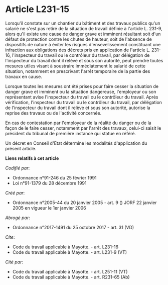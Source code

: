 # Article L231-15

Lorsqu'il constate sur un chantier du bâtiment et des travaux publics qu'un salarié ne s'est pas retiré de la situation de
travail définie à l'article L. 231-9, alors qu'il existe une cause de danger grave et imminent résultant soit d'un défaut de
protection contre les chutes de hauteur, soit de l'absence de dispositifs de nature à éviter les risques d'ensevelissement
constituant une infraction aux obligations des décrets pris en application de l'article L. 231-16, l'inspecteur du travail ou
le contrôleur du travail, par délégation de l'inspecteur du travail dont il relève et sous son autorité, peut prendre toutes
mesures utiles visant à soustraire immédiatement le salarié de cette situation, notamment en prescrivant l'arrêt temporaire
de la partie des travaux en cause.

Lorsque toutes les mesures ont été prises pour faire cesser la situation de danger grave et imminent ou la situation
dangereuse, l'employeur ou son représentant avise l'inspecteur du travail ou le contrôleur du travail. Après vérification,
l'inspecteur du travail ou le contrôleur du travail, par délégation de l'inspecteur du travail dont il relève et sous son
autorité, autorise la reprise des travaux ou de l'activité concernée.

En cas de contestation par l'employeur de la réalité du danger ou de la façon de le faire cesser, notamment par l'arrêt des
travaux, celui-ci saisit le président du tribunal de première instance qui statue en référé.

Un décret en Conseil d'Etat détermine les modalités d'application du présent article.

**Liens relatifs à cet article**

_Codifié par_:

  - Ordonnance n°91-246 du 25 février 1991
  - Loi n°91-1379 du 28 décembre 1991

_Créé par_:

  - Ordonnance n°2005-44 du 20 janvier 2005 - art. 9 () JORF 22 janvier 2005 en vigueur le 1er janvier 2006

_Abrogé par_:

  - Ordonnance n°2017-1491 du 25 octobre 2017 - art. 31 (VD)

_Cite_:

  - Code du travail applicable à Mayotte. - art. L231-16
  - Code du travail applicable à Mayotte. - art. L231-9 (VT)

_Cité par_:

  - Code du travail applicable à Mayotte. - art. L251-11 (VT)
  - Code du travail applicable à Mayotte. - art. R231-65 (Ab)
